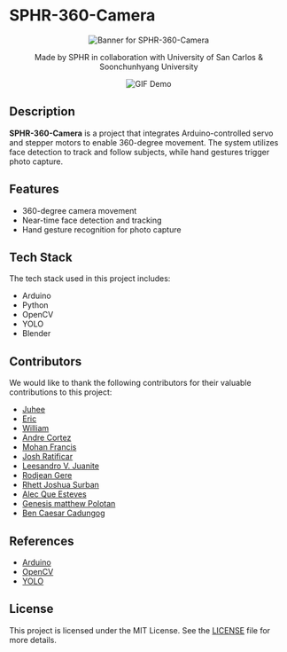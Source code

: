 # SPHR-360-Camera

<p align="center">
  <img src="https://github.com/not-joosh/SPHR-360-Camera/assets/105687297/75bb5a59-28b9-4349-8916-6e86580b8bf9" alt="Banner for SPHR-360-Camera">
</p>

<p align="center">
  Made by SPHR in collaboration with University of San Carlos & Soonchunhyang University
</p>

<p align="center">
  <img src="path_to_your_demo.gif" alt="GIF Demo">
</p>

## Description

**SPHR-360-Camera** is a project that integrates Arduino-controlled servo and stepper motors to enable 360-degree movement. The system utilizes face detection to track and follow subjects, while hand gestures trigger photo capture.

## Features

- 360-degree camera movement
- Near-time face detection and tracking
- Hand gesture recognition for photo capture


## Tech Stack

The tech stack used in this project includes:

- Arduino
- Python
- OpenCV
- YOLO
- Blender

## Contributors

We would like to thank the following contributors for their valuable contributions to this project:

- [Juhee](https://github.com/janesmith)
- [Eric](https://github.com/janesmith)
- [William](https://github.com/janesmith)
- [Andre Cortez](https://github.com/janesmith)
- [Mohan Francis](https://github.com/janesmith)
- [Josh Ratificar](https://github.com/johndoe)
- [Leesandro V. Juanite](https://github.com/johndoe)
- [Rodjean Gere](https://github.com/Ruujiii)
- [Rhett Joshua Surban](https://github.com/johndoe)
- [Alec Que Esteves](https://github.com/johndoe)
- [Genesis matthew Polotan](https://github.com/johndoe)
- [Ben Caesar Cadungog](https://github.com/johndoe)

## References

- [Arduino](https://www.arduino.cc/)
- [OpenCV](https://opencv.org/)
- [YOLO](https://pjreddie.com/darknet/yolo/)

## License

This project is licensed under the MIT License. See the [LICENSE](LICENSE) file for more details.
